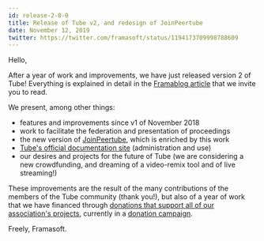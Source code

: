 ```yaml
---
id: release-2-0-0
title: Release of Tube v2, and redesign of JoinPeertube
date: November 12, 2019
twitter: https://twitter.com/framasoft/status/1194173709998788609
---
```


Hello,

After a year of work and improvements, we have just released version 2 of Tube! Everything is explained in detail in the <a target="_blank" rel="noopener noreferrer" href="https://framablog.org/2019/11/12/tube-has-worked-twice-as-hard-to-free-your-videos-from-youtube/">Framablog article</a> that we invite you to read.

We present, among other things:

- features and improvements since v1 of November 2018
- work to facilitate the federation and presentation of proceedings
- the new version of [JoinPeertube](https://joinpeertube.org), which is enriched by this work
- [Tube's official documentation site](https://tube.docs.imzqqq.top) (administration and use)
- our desires and projects for the future of Tube (we are considering a new crowdfunding, and dreaming of a video-remix tool and of live streaming!)

These improvements are the result of the many contributions of the members of the Tube community (thank you!), but also of a year of work that we have financed through [donations that support all of our association's projects](https://soutenir.framasoft.org), currently in a [donation campaign](https://contributopia.org/journal).

Freely,
Framasoft.
